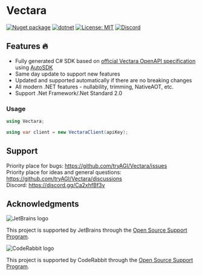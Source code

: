 # Vectara

[![Nuget package](https://img.shields.io/nuget/vpre/Vectara)](https://www.nuget.org/packages/Vectara/)
[![dotnet](https://github.com/tryAGI/Vectara/actions/workflows/dotnet.yml/badge.svg?branch=main)](https://github.com/tryAGI/Vectara/actions/workflows/dotnet.yml)
[![License: MIT](https://img.shields.io/github/license/tryAGI/Vectara)](https://github.com/tryAGI/Vectara/blob/main/LICENSE.txt)
[![Discord](https://img.shields.io/discord/1115206893015662663?label=Discord&logo=discord&logoColor=white&color=d82679)](https://discord.gg/Ca2xhfBf3v)

## Features 🔥
- Fully generated C# SDK based on [official Vectara OpenAPI specification](https://raw.githubusercontent.com/Vectara/assemblyai-api-spec/main/openapi.yml) using [AutoSDK](https://github.com/HavenDV/AutoSDK)
- Same day update to support new features
- Updated and supported automatically if there are no breaking changes
- All modern .NET features - nullability, trimming, NativeAOT, etc.
- Support .Net Framework/.Net Standard 2.0

### Usage
```csharp
using Vectara;

using var client = new VectaraClient(apiKey);
```

## Support

Priority place for bugs: https://github.com/tryAGI/Vectara/issues  
Priority place for ideas and general questions: https://github.com/tryAGI/Vectara/discussions  
Discord: https://discord.gg/Ca2xhfBf3v  

## Acknowledgments

![JetBrains logo](https://resources.jetbrains.com/storage/products/company/brand/logos/jetbrains.png)

This project is supported by JetBrains through the [Open Source Support Program](https://jb.gg/OpenSourceSupport).

![CodeRabbit logo](https://opengraph.githubassets.com/1c51002d7d0bbe0c4fd72ff8f2e58192702f73a7037102f77e4dbb98ac00ea8f/marketplace/coderabbitai)

This project is supported by CodeRabbit through the [Open Source Support Program](https://github.com/marketplace/coderabbitai).